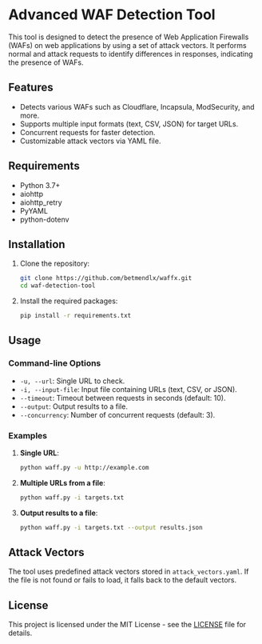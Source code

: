 # Advanced WAF Detection Tool

This tool is designed to detect the presence of Web Application Firewalls (WAFs) on web applications by using a set of attack vectors. It performs normal and attack requests to identify differences in responses, indicating the presence of WAFs.

## Features

- Detects various WAFs such as Cloudflare, Incapsula, ModSecurity, and more.
- Supports multiple input formats (text, CSV, JSON) for target URLs.
- Concurrent requests for faster detection.
- Customizable attack vectors via YAML file.

## Requirements

- Python 3.7+
- aiohttp
- aiohttp_retry
- PyYAML
- python-dotenv

## Installation

1. Clone the repository:
    ```bash
    git clone https://github.com/betmendlx/waffx.git
    cd waf-detection-tool
    ```

2. Install the required packages:
    ```bash
    pip install -r requirements.txt
    ```

## Usage

### Command-line Options

- `-u, --url`: Single URL to check.
- `-i, --input-file`: Input file containing URLs (text, CSV, or JSON).
- `--timeout`: Timeout between requests in seconds (default: 10).
- `--output`: Output results to a file.
- `--concurrency`: Number of concurrent requests (default: 3).

### Examples

1. **Single URL**:
    ```bash
    python waff.py -u http://example.com
    ```

2. **Multiple URLs from a file**:
    ```bash
    python waff.py -i targets.txt
    ```

3. **Output results to a file**:
    ```bash
    python waff.py -i targets.txt --output results.json
    ```

## Attack Vectors

The tool uses predefined attack vectors stored in `attack_vectors.yaml`. If the file is not found or fails to load, it falls back to the default vectors.

## License

This project is licensed under the MIT License - see the [LICENSE](LICENSE) file for details.
